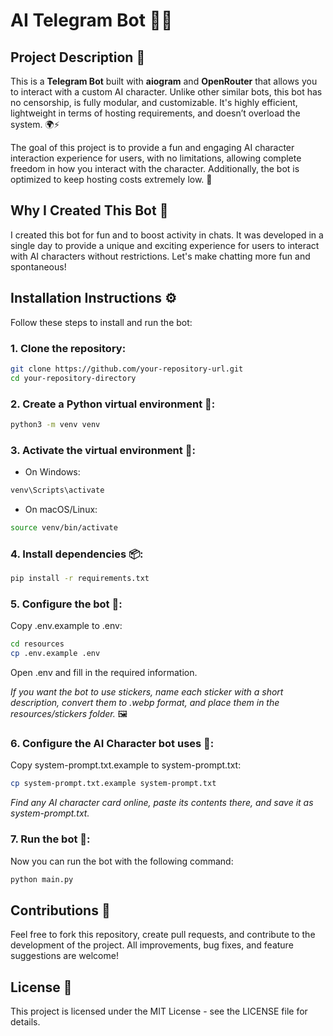 # AI Telegram Bot 🤖💬

## Project Description 📖

This is a **Telegram Bot** built with **aiogram** and **OpenRouter** that allows you to interact with a custom AI character. Unlike other similar bots, this bot has no censorship, is fully modular, and customizable. It's highly efficient, lightweight in terms of hosting requirements, and doesn’t overload the system. 🌍⚡

The goal of this project is to provide a fun and engaging AI character interaction experience for users, with no limitations, allowing complete freedom in how you interact with the character. Additionally, the bot is optimized to keep hosting costs extremely low. 💸

## Why I Created This Bot 🎈
I created this bot for fun and to boost activity in chats. It was developed in a single day to provide a unique and exciting experience for users to interact with AI characters without restrictions. Let's make chatting more fun and spontaneous!

## Installation Instructions ⚙️
Follow these steps to install and run the bot:

### 1. Clone the repository:
```bash
git clone https://github.com/your-repository-url.git
cd your-repository-directory
```

### 2. Create a Python virtual environment 🌱:
```bash
python3 -m venv venv
```

### 3. Activate the virtual environment 🔌:
- On Windows:
```bash
venv\Scripts\activate
```
- On macOS/Linux:
```bash
source venv/bin/activate
```

### 4. Install dependencies 📦:
```bash
pip install -r requirements.txt
```

### 5. Configure the bot 🔑:
Copy .env.example to .env:
```bash
cd resources
cp .env.example .env
```
Open .env and fill in the required information.

*If you want the bot to use stickers, name each sticker with a short description, convert them to .webp format, and place them in the resources/stickers folder.* 🖼️

### 6. Configure the AI Character bot uses 📝:
Copy system-prompt.txt.example to system-prompt.txt:
```bash
cp system-prompt.txt.example system-prompt.txt
```
*Find any AI character card online, paste its contents there, and save it as system-prompt.txt.*

### 7. Run the bot 🚀:
Now you can run the bot with the following command:
```bash
python main.py
```

## Contributions 🤝

Feel free to fork this repository, create pull requests, and contribute to the development of the project. All improvements, bug fixes, and feature suggestions are welcome! 


## License 📜

This project is licensed under the MIT License - see the LICENSE file for details.
